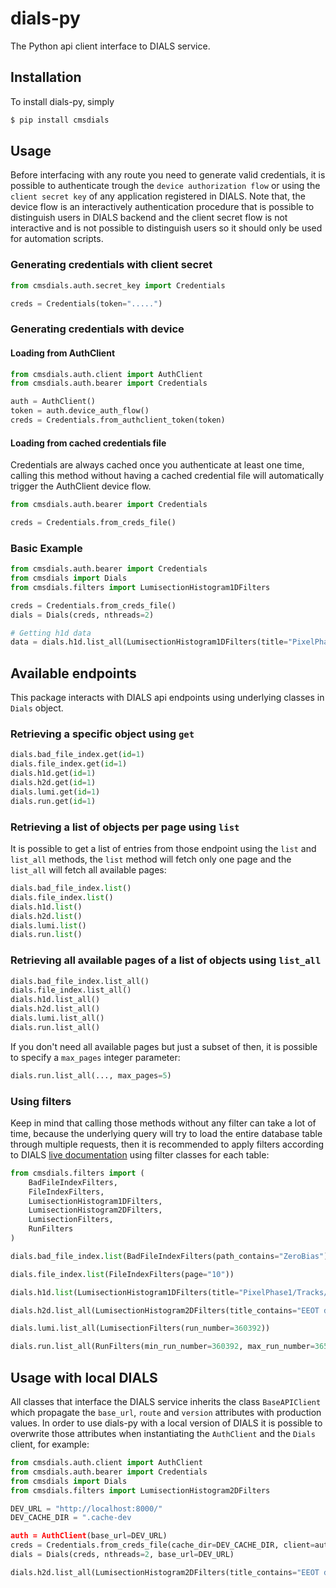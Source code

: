 # dials-py

The Python api client interface to DIALS service.

## Installation

To install dials-py, simply

```bash
$ pip install cmsdials
```

## Usage

Before interfacing with any route you need to generate valid credentials, it is possible to authenticate trough the `device authorization flow` or using the `client secret key` of any application registered in DIALS. Note that, the device flow is an interactively authentication procedure that is possible to distinguish users in DIALS backend and the client secret flow is not interactive and is not possible to distinguish users so it should only be used for automation scripts.

### Generating credentials with client secret

```python
from cmsdials.auth.secret_key import Credentials

creds = Credentials(token=".....")
```

### Generating credentials with device

#### Loading from AuthClient

```python
from cmsdials.auth.client import AuthClient
from cmsdials.auth.bearer import Credentials

auth = AuthClient()
token = auth.device_auth_flow()
creds = Credentials.from_authclient_token(token)
```

#### Loading from cached credentials file

Credentials are always cached once you authenticate at least one time, calling this method without having a cached credential file will automatically trigger the AuthClient device flow.

```python
from cmsdials.auth.bearer import Credentials

creds = Credentials.from_creds_file()
```

### Basic Example

```python
from cmsdials.auth.bearer import Credentials
from cmsdials import Dials
from cmsdials.filters import LumisectionHistogram1DFilters

creds = Credentials.from_creds_file()
dials = Dials(creds, nthreads=2)

# Getting h1d data
data = dials.h1d.list_all(LumisectionHistogram1DFilters(title="PixelPhase1/Tracks/PXBarrel/charge_PXLayer_2"))
```

## Available endpoints

This package interacts with DIALS api endpoints using underlying classes in `Dials` object.

### Retrieving a specific object using `get`

```python
dials.bad_file_index.get(id=1)
dials.file_index.get(id=1)
dials.h1d.get(id=1)
dials.h2d.get(id=1)
dials.lumi.get(id=1)
dials.run.get(id=1)
```

### Retrieving a list of objects per page using `list`

It is possible to get a list of entries from those endpoint using the `list` and `list_all` methods, the `list` method will fetch only one page and the `list_all` will fetch all available pages:

```python
dials.bad_file_index.list()
dials.file_index.list()
dials.h1d.list()
dials.h2d.list()
dials.lumi.list()
dials.run.list()
```

### Retrieving all available pages of a list of objects using `list_all`

```python
dials.bad_file_index.list_all()
dials.file_index.list_all()
dials.h1d.list_all()
dials.h2d.list_all()
dials.lumi.list_all()
dials.run.list_all()
```

If you don't need all available pages but just a subset of then, it is possible to specify a `max_pages` integer parameter:

```python
dials.run.list_all(..., max_pages=5)
```

### Using filters

Keep in mind that calling those methods without any filter can take a lot of time, because the underlying query will try to load the entire database table through multiple requests, then it is recommended to apply filters according to DIALS [live documentation](https://cmsdials-api.web.cern.ch/api/v1/swagger#/) using filter classes for each table:

```python
from cmsdials.filters import (
    BadFileIndexFilters,
    FileIndexFilters,
    LumisectionHistogram1DFilters,
    LumisectionHistogram2DFilters,
    LumisectionFilters,
    RunFilters
)

dials.bad_file_index.list(BadFileIndexFilters(path_contains="ZeroBias"))

dials.file_index.list(FileIndexFilters(page="10"))

dials.h1d.list(LumisectionHistogram1DFilters(title="PixelPhase1/Tracks/PXBarrel/charge_PXLayer_2", page="15"))

dials.h2d.list_all(LumisectionHistogram2DFilters(title_contains="EEOT digi occupancy EE +", min_entries=100, min_run_number=360392, max_run_number=365000))

dials.lumi.list_all(LumisectionFilters(run_number=360392))

dials.run.list_all(RunFilters(min_run_number=360392, max_run_number=365000))
```

## Usage with local DIALS

All classes that interface the DIALS service inherits the class `BaseAPIClient` which propagate the `base_url`, `route` and `version` attributes with production values. In order to use dials-py with a local version of DIALS it is possible to overwrite those attributes when instantiating the `AuthClient` and the `Dials` client, for example:

```python
from cmsdials.auth.client import AuthClient
from cmsdials.auth.bearer import Credentials
from cmsdials import Dials
from cmsdials.filters import LumisectionHistogram2DFilters

DEV_URL = "http://localhost:8000/"
DEV_CACHE_DIR = ".cache-dev

auth = AuthClient(base_url=DEV_URL)
creds = Credentials.from_creds_file(cache_dir=DEV_CACHE_DIR, client=auth)  # Make sure to specify the auth client with overwritten values, using another cache_dir is recommended
dials = Dials(creds, nthreads=2, base_url=DEV_URL)

dials.h2d.list_all(LumisectionHistogram2DFilters(title_contains="EEOT digi occupancy EE +", min_entries=100, min_run_number=360392, max_run_number=365000))
```
